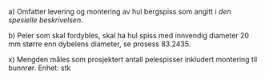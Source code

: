 a) Omfatter levering og montering av hul bergspiss som angitt i *den spesielle beskrivelsen*.

b) Peler som skal fordybles, skal ha hul spiss med innvendig diameter 20 mm større enn dybelens diameter, se prosess 83.2435.

x) Mengden måles som prosjektert antall pelespisser inkludert montering til bunnrør. Enhet: stk

